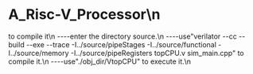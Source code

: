 # A_Risc-V_Processor\n

to compile it\n
    ----enter the directory source.\n
    ----use"verilator --cc --build --exe --trace -I../source/pipeStages -I../source/functional -I../source/memory -I../source/pipeRegisters topCPU.v sim_main.cpp" to compile it.\n
    ----use"./obj_dir/VtopCPU" to execute it.\n
